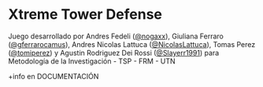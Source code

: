 # Xtreme Tower Defense
Juego desarrollado por Andres Fedeli ([@nogaxx](https://github.com/nogaxx)), Giuliana Ferraro ([@gferrarocamus](https://github.com/gferrarocamus)), Andres Nicolas Lattuca ([@NicolasLattuca](https://github.com/NicolasLattuca)), Tomas Perez ([@tomiperez](https://github.com/tomiperez)) y Agustin Rodriguez Dei Rossi ([@Slayerr1991](https://github.com/Slayerr1991))
para Metodología de la Investigación - TSP - FRM - UTN

+info en DOCUMENTACIÓN
